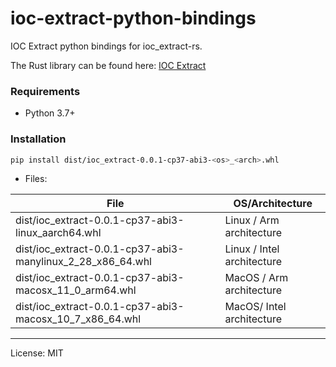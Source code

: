 # ioc-extract-python-bindings
IOC Extract python bindings for ioc_extract-rs.  

The Rust library can be found here: [IOC Extract](https://github.com/marirs/ioc_extract-rs)

### Requirements

- Python 3.7+

### Installation

```bash
pip install dist/ioc_extract-0.0.1-cp37-abi3-<os>_<arch>.whl
```

- Files:

| File                                                       | OS/Architecture            |
|------------------------------------------------------------|----------------------------|
| dist/ioc_extract-0.0.1-cp37-abi3-linux_aarch64.whl         | Linux / Arm architecture   |
| dist/ioc_extract-0.0.1-cp37-abi3-manylinux_2_28_x86_64.whl | Linux / Intel architecture |
| dist/ioc_extract-0.0.1-cp37-abi3-macosx_11_0_arm64.whl     | MacOS / Arm architecture   |
| dist/ioc_extract-0.0.1-cp37-abi3-macosx_10_7_x86_64.whl    | MacOS/ Intel architecture  |

---
License: MIT